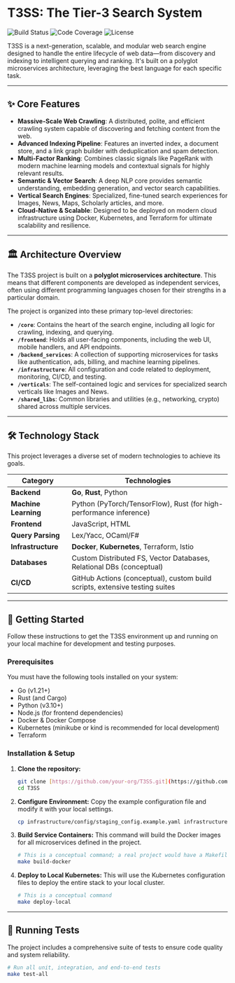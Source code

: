 # T3SS: The Tier-3 Search System

![Build Status](https://img.shields.io/badge/build-passing-brightgreen)
![Code Coverage](https://img.shields.io/badge/coverage-85%25-blue)
![License](https://img.shields.io/badge/license-Proprietary-red)

T3SS is a next-generation, scalable, and modular web search engine designed to handle the entire lifecycle of web data—from discovery and indexing to intelligent querying and ranking. It's built on a polyglot microservices architecture, leveraging the best language for each specific task.

***

## ✨ Core Features

* **Massive-Scale Web Crawling**: A distributed, polite, and efficient crawling system capable of discovering and fetching content from the web.
* **Advanced Indexing Pipeline**: Features an inverted index, a document store, and a link graph builder with deduplication and spam detection.
* **Multi-Factor Ranking**: Combines classic signals like PageRank with modern machine learning models and contextual signals for highly relevant results.
* **Semantic & Vector Search**: A deep NLP core provides semantic understanding, embedding generation, and vector search capabilities.
* **Vertical Search Engines**: Specialized, fine-tuned search experiences for Images, News, Maps, Scholarly articles, and more.
* **Cloud-Native & Scalable**: Designed to be deployed on modern cloud infrastructure using Docker, Kubernetes, and Terraform for ultimate scalability and resilience.

***

## 🏛️ Architecture Overview

The T3SS project is built on a **polyglot microservices architecture**. This means that different components are developed as independent services, often using different programming languages chosen for their strengths in a particular domain.

The project is organized into these primary top-level directories:

* **`/core`**: Contains the heart of the search engine, including all logic for crawling, indexing, and querying.
* **`/frontend`**: Holds all user-facing components, including the web UI, mobile handlers, and API endpoints.
* **`/backend_services`**: A collection of supporting microservices for tasks like authentication, ads, billing, and machine learning pipelines.
* **`/infrastructure`**: All configuration and code related to deployment, monitoring, CI/CD, and testing.
* **`/verticals`**: The self-contained logic and services for specialized search verticals like Images and News.
* **`/shared_libs`**: Common libraries and utilities (e.g., networking, crypto) shared across multiple services.

***

## 🛠️ Technology Stack

This project leverages a diverse set of modern technologies to achieve its goals.

| Category          | Technologies                                                                   |
| ----------------- | ------------------------------------------------------------------------------ |
| **Backend** | **Go**, **Rust**, Python                                                       |
| **Machine Learning**| Python (PyTorch/TensorFlow), Rust (for high-performance inference)           |
| **Frontend** | JavaScript, HTML                                                               |
| **Query Parsing** | Lex/Yacc, OCaml/F#                                                             |
| **Infrastructure**| **Docker**, **Kubernetes**, Terraform, Istio                                   |
| **Databases** | Custom Distributed FS, Vector Databases, Relational DBs (conceptual)           |
| **CI/CD** | GitHub Actions (conceptual), custom build scripts, extensive testing suites    |

***

## 🚀 Getting Started

Follow these instructions to get the T3SS environment up and running on your local machine for development and testing purposes.

### Prerequisites

You must have the following tools installed on your system:
* Go (v1.21+)
* Rust (and Cargo)
* Python (v3.10+)
* Node.js (for frontend dependencies)
* Docker & Docker Compose
* Kubernetes (minikube or kind is recommended for local development)
* Terraform

### Installation & Setup

1.  **Clone the repository:**
    ```bash
    git clone [https://github.com/your-org/T3SS.git](https://github.com/your-org/T3SS.git)
    cd T3SS
    ```

2.  **Configure Environment:**
    Copy the example configuration file and modify it with your local settings.
    ```bash
    cp infrastructure/config/staging_config.example.yaml infrastructure/config/local_config.yaml
    ```

3.  **Build Service Containers:**
    This command will build the Docker images for all microservices defined in the project.
    ```bash
    # This is a conceptual command; a real project would have a Makefile or build script
    make build-docker
    ```

4.  **Deploy to Local Kubernetes:**
    This will use the Kubernetes configuration files to deploy the entire stack to your local cluster.
    ```bash
    # This is a conceptual command
    make deploy-local
    ```

***

## 🧪 Running Tests

The project includes a comprehensive suite of tests to ensure code quality and system reliability.
```bash
# Run all unit, integration, and end-to-end tests
make test-all
